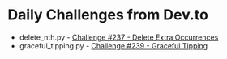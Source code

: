 # Daily Challenges from Dev.to

- delete_nth.py - [Challenge #237 - Delete Extra Occurrences](https://dev.to/thepracticaldev/daily-challenge-237-delete-extra-occurrences-3009)
- graceful_tipping.py - [Challenge #239 - Graceful Tipping](https://dev.to/thepracticaldev/daily-challenge-239-graceful-tipping-1p69)
